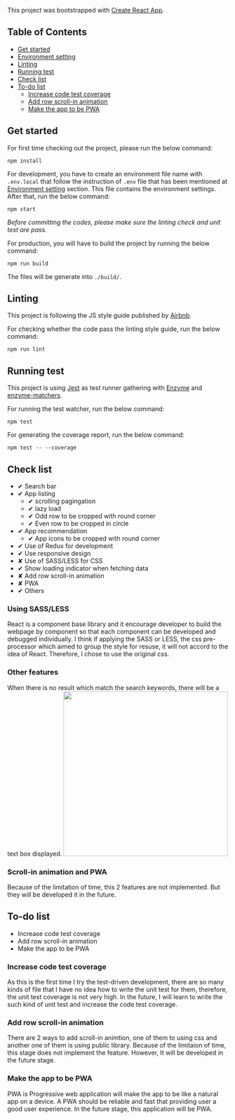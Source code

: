 This project was bootstrapped with [Create React App](https://github.com/facebookincubator/create-react-app).

## Table of Contents
- [Get started](#get-started)
- [Environment setting](#environment-setting)
- [Linting](#linting)
- [Running test](#running-test)
- [Check list](#check-list)
- [To-do list](#to-do-list)
  - [Increase code test coverage](#increase-code-test-coverage)
  - [Add row scroll-in animation](#add-row-scroll-in-animation)
  - [Make the app to be PWA](#make-the-app-to-be-pwa)

## Get started
For first time checking out the project, please run the below command:
```
npm install
```
For development, you have to create an environment file name with `.env.local` that follow the instruction of `.env` file that has been mentioned at [Environment setting](#environment-setting) section. This file contains the environment settings. After that, run the below command:
```
npm start
```
*Before committing the codes, please make sure the linting check and unit test are pass.*

For production, you will have to build the project by running the below command:
```
npm run build
```
The files will be generate into `./build/`.

## Linting
This project is following the JS style guide published by [Airbnb](https://github.com/airbnb/javascript/tree/master/react).

For checking whether the code pass the linting style guide, run the below command:
```
npm run lint
```

## Running test
This project is using [Jest](https://jestjs.io/en/) as test runner gathering with [Enzyme](https://github.com/airbnb/enzyme) and [enzyme-matchers](https://github.com/FormidableLabs/enzyme-matchers).

For running the test watcher, run the below command:
```
npm test
```

For generating the coverage report, run the below command:
```
npm test -- --coverage
```

## Check list
- ✔︎ Search bar
- ✔︎ App listing
  - ✔︎ scrolling pagingation
  - ✔︎ lazy load
  - ✔︎ Odd row to be cropped with round corner
  - ✔︎ Even row to be cropped in circle
- ✔︎ App recommendation
  - ✔︎ App icons to be cropped with round corner
- ✔︎ Use of Redux for development
- ✔︎ Use responsive design
- ✘ Use of SASS/LESS for CSS
- ✔︎ Show loading indicator when fetching data
- ✘ Add row scroll-in animation
- ✘ PWA
- ✔︎ Others

### Using SASS/LESS
React is a component base library and it encourage developer to build the webpage by component so that each component can be developed and debugged individually. I think if applying the SASS or LESS, the css pre-processor which aimed to group the style for resuse, it will not accord to the idea of React. Therefore, I chose to use the original css.

### Other features
When there is no result which match the search keywords, there will be a text box displayed.
<img src="https://i.imgur.com/fFP4Sih.png" width="375">

### Scroll-in animation and PWA
Because of the limitation of time, this 2 features are not implemented. But they will be developed it in the future.

## To-do list
- Increase code test coverage
- Add row scroll-in animation
- Make the app to be PWA

### Increase code test coverage
As this is the first time I try the test-driven development, there are so many kinds of file that I have no idea how to write the unit test for them, therefore, the unit test coverage is not very high. In the future, I will learn to write the such kind of unit test and increase the code test coverage.

### Add row scroll-in animation
There are 2 ways to add scroll-in animtion, one of them to using css and another one of them is using public library. Because of the limitaion of time, this stage does not implement the feature. However, It will be developed in the future stage.

### Make the app to be PWA
PWA is Progressive web application will make the app to be like a natural app on a device. A PWA should be reliable and fast that providing user a good user experience. In the future stage, this application will be PWA.
